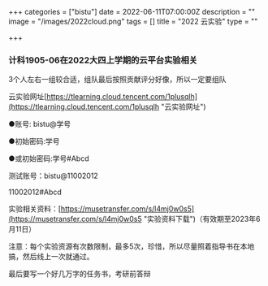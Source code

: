 +++
categories = ["bistu"]
date = 2022-06-11T07:00:00Z
description = ""
image = "/images/2022cloud.png"
tags = []
title = "2022 云实验"
type = ""

+++
### 计科1905-06在2022大四上学期的云平台实验相关

3个人左右一组较合适，组队最后按照贡献评分好像，所以一定要组队

云实验网址[https://tlearning.cloud.tencent.com/1plusqlh](https://tlearning.cloud.tencent.com/1plusqlh "云实验网址")

●账号: bistu@学号

●初始密码:学号

●或初始密码:学号#Abcd

测试账号：bistu@11002012

11002012#Abcd

实验相关资料：[https://musetransfer.com/s/l4mj0w0s5](https://musetransfer.com/s/l4mj0w0s5 "实验资料下载")（有效期至2023年6月11日）

注意：每个实验资源有次数限制，最多5次，珍惜，所以尽量照着指导书在本地搞，然后线上一次就通过。

最后要写一个好几万字的任务书，考研前答辩